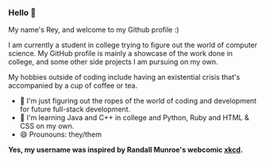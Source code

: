 ### Hello 👋

My name's Rey, and welcome to my Github profile :)

I am currently a student in college trying to figure out the world of computer science. My GitHub profile is mainly a showcase of the work done in college, and some other side projects I am pursuing on my own.

My hobbies outside of coding include having an existential crisis that's accompanied by a cup of coffee or tea.

- 🔭 I'm just figuring out the ropes of the world of coding and development for future full-stack development.
- 🌱 I'm learning Java and C++ in college and Python, Ruby and HTML & CSS on my own.
- 😄 Prounouns: they/them

**Yes, my username was inspired by Randall Munroe's webcomic [xkcd](https://xkcd.com/).**
